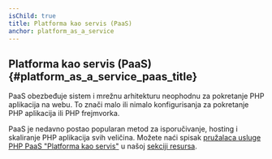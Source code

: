```yaml
---
isChild: true
title: Platforma kao servis (PaaS)
anchor: platform_as_a_service
---
```


## Platforma kao servis (PaaS)  {#platform_as_a_service_paas_title}

PaaS obezbeđuje sistem i mrežnu arhitekturu neophodnu za pokretanje PHP aplikacija na webu. To znači malo ili nimalo
konfigurisanja za pokretanje PHP aplikacija ili PHP frejmvorka.

PaaS je nedavno postao popularan metod za isporučivanje, hosting i skaliranje PHP aplikacija svih veličina. Možete naći
spisak [pružalaca usluge PHP PaaS "Platforma kao servis"](#php_paas_providers) u našoj [sekciji resursa](#resources).
